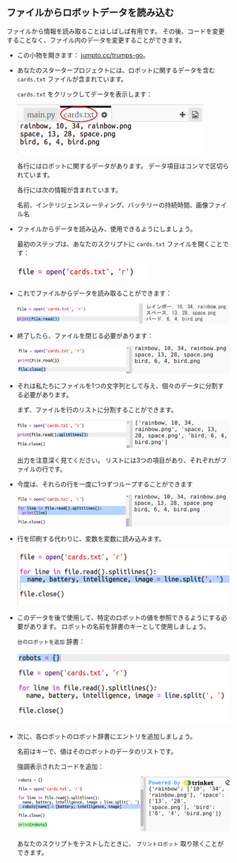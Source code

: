 ## ファイルからロボットデータを読み込む

ファイルから情報を読み取ることはしばしば有用です。 その後、コードを変更することなく、ファイル内のデータを変更することができます。

+ この小物を開きます： <a href="http://jumpto.cc/trumps-go" target="_blank">jumpto.cc/trumps-go</a>。

+ あなたのスタータープロジェクトには、ロボットに関するデータを含む `cards.txt` ファイルが含まれています。
    
    `cards.txt` をクリックしてデータを表示します：
    
    ![スクリーンショット](images/robotrumps-cards.png)
    
    各行にはロボットに関するデータがあります。 データ項目はコンマで区切られています。
    
    各行には次の情報が含まれています。
    
    名前、インテリジェンスレーティング、バッテリーの持続時間、画像ファイル名

+ ファイルからデータを読み込み、使用できるようにしましょう。
    
    最初のステップは、あなたのスクリプトに `cards.txt` ファイルを開くことです：
    
    ![スクリーンショット](images/robotrumps-open.png)

+ これでファイルからデータを読み取ることができます：
    
    ![スクリーンショット](images/robotrumps-read.png)

+ 終了したら、ファイルを閉じる必要があります：
    
    ![スクリーンショット](images/robotrumps-close.png)

+ それは私たちにファイルを1つの文字列として与え、個々のデータに分割する必要があります。
    
    まず、ファイルを行のリストに分割することができます。
    
    ![スクリーンショット](images/robotrumps-lines.png)
    
    出力を注意深く見てください。 リストには3つの項目があり、それぞれがファイルの行です。

+ 今度は、それらの行を一度に1つずつループすることができます
    
    ![スクリーンショット](images/robotrumps-loop.png)

+ 行を印刷する代わりに、変数を変数に読み込みます。
    
    ![スクリーンショット](images/robotrumps-variables.png)

+ このデータを後で使用して、特定のロボットの値を参照できるようにする必要があります。 ロボットの名前を辞書のキーとして使用しましょう。
    
    `台のロボットを追加` 辞書：
    
    ![スクリーンショット](images/robotrumps-dict.png)

+ 次に、各ロボットのロボット辞書にエントリを追加しましょう。
    
    名前はキーで、値はそのロボットのデータのリストです。
    
    強調表示されたコードを追加：
    
    ![スクリーンショット](images/robotrumps-data.png)
    
    あなたのスクリプトをテストしたときに、 `プリントロボット` 取り除くことができます。